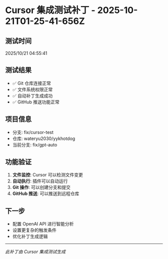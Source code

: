 # Cursor 集成测试补丁 - 2025-10-21T01-25-41-656Z

## 测试时间
2025/10/21 04:55:41

## 测试结果
- ✅ Git 仓库连接正常
- ✅ 文件系统权限正常
- ✅ 自动补丁生成成功
- ✅ GitHub 推送功能正常

## 项目信息
- 分支: fix/cursor-test
- 仓库: wateryu2030/yykhotdog
- 当前分支: fix/gpt-auto

## 功能验证
1. **文件监控**: Cursor 可以检测文件变更
2. **自动执行**: 插件可以自动运行
3. **Git 操作**: 可以创建分支和提交
4. **GitHub 推送**: 可以推送到远程仓库

## 下一步
- 配置 OpenAI API 进行智能分析
- 设置更复杂的触发条件
- 优化补丁生成逻辑

---
*此补丁由 Cursor 集成测试生成*
